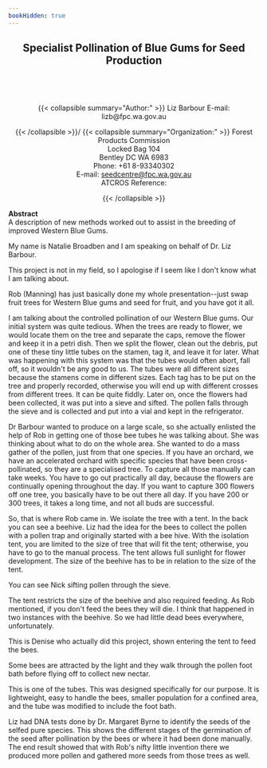 ```yaml
---
bookHidden: true
---
```

<body>
<center></center>
<center><h2>
Specialist Pollination of Blue Gums for Seed Production
</h2></center>
<br/><br/><center><h3></h3><div>{{< collapsible summary="Author:" >}}
<span id="1">Liz Barbour  
E-mail: lizb@fpc.wa.gov.au  
</span>  
  
{{< /collapsible >}}/
{{< collapsible summary="Organization:" >}}
<span id="2">Forest Products Commission  
Locked Bag 104  
Bentley DC WA 6983  
Phone: +61 8-93340302  
E-mail: seedcentre@fpc.wa.gov.au  
ATCROS Reference:</span>  
  
  
  
{{< /collapsible >}}
</div>
</center>
<p>
<b>Abstract</b><br/>
A description of new methods worked out to assist in the breeding of improved Western Blue Gums.</p>
<p>

My name is Natalie Broadben and I am speaking on behalf of Dr. Liz Barbour.</p>
<p>
This project is not in my field, so I apologise if I seem like I don't know what I am talking about.</p>
<p>
Rob (Manning) has just basically done my whole presentation--just swap fruit trees for Western Blue gums and seed for fruit, and you have got it all.</p>
<p>
I am talking about the controlled pollination of our Western Blue gums.  Our initial system was quite tedious.  When the trees are ready to flower, we would locate them on the tree and separate the caps, remove the flower and keep it in a petri dish.  Then we split the flower, clean out the debris, put one of these tiny little tubes on the stamen, tag it, and leave it for later.  What was happening with this system was that the tubes would often abort, fall off, so it wouldn't be any good to us.  The tubes were all different sizes because the stamens come in different sizes.  Each tag has to be put on the tree and properly recorded, otherwise you will end up with different crosses from different trees.  It can be quite fiddly.  Later on, once the flowers had been collected, it was put into a sieve and sifted.  The pollen falls through the sieve and is collected and put into a vial and kept in the refrigerator.</p>
<p>
Dr Barbour wanted to produce on a large scale, so she actually enlisted the help of Rob in getting one of those bee tubes he was talking about.  She was thinking about what to do on the whole area.  She wanted to do a mass gather of the pollen, just from that one species.  If you have an orchard, we have an accelerated orchard with specific species that have been cross-pollinated, so they are a specialised tree. To capture all those manually can take weeks.  You have to go out practically all day, because the flowers are continually opening throughout the day.  If you want to capture 300 flowers off one tree, you basically have to be out there all day.  If you have 200 or 300 trees, it takes a long time, and not all buds are successful.</p>
<p>
So, that is where Rob came in.  We isolate the tree with a tent.  In the back you can see a beehive.  Liz had the idea for the bees to collect the pollen with a pollen trap and originally started with a bee hive.  With the isolation tent, you are limited to the size of tree that will fit the tent; otherwise, you have to go to the manual process.  The tent allows full sunlight for flower development.  The size of the beehive has to be in relation to the size of the tent.</p>
<p>
You can see Nick sifting pollen through the sieve.</p>
<p>
The tent restricts the size of the beehive and also required feeding.  As Rob mentioned, if you don't feed the bees they will die.  I think that happened in two instances with the beehive.  So we had little dead bees everywhere, unfortunately.</p>
<p>
This is Denise who actually did this project, shown entering the tent to feed the bees.</p>
<p>
Some bees are attracted by the light and they walk through the pollen foot bath before flying off to collect new nectar.</p>
<p>
This is one of the tubes.  This was designed specifically for our purpose. It is lightweight, easy to handle the bees, smaller population for a confined area, and the tube was modified to include the foot bath.</p>
<p>
Liz had DNA tests done by Dr. Margaret Byrne to identify the seeds of the selfed pure species.  This shows the different stages of the germination of the seed after pollination by the bees or where it had been done manually.  The end result showed that with Rob's nifty little invention there we produced more pollen and gathered more seeds from those trees as well.</p>

</body>
